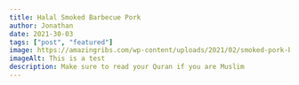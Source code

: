 ```yaml
---
title: Halal Smoked Barbecue Pork
author: Jonathan 
date: 2021-30-03
tags: ["post", "featured"]
image: https://amazingribs.com/wp-content/uploads/2021/02/smoked-pork-butt-scaled.jpg
imageAlt: This is a test
description: Make sure to read your Quran if you are Muslim
---
```


